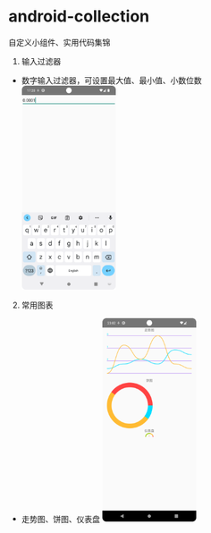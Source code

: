 # android-collection

自定义小组件、实用代码集锦

1. 输入过滤器

* 数字输入过滤器，可设置最大值、最小值、小数位数
  <img src="/img/Screenshot_input_filter.png" width="35%" height="35%"/>

2. 常用图表

* 走势图、饼图、仪表盘
  <img src="/img/Screenshot_chart.png" width="35%" height="35%"/>